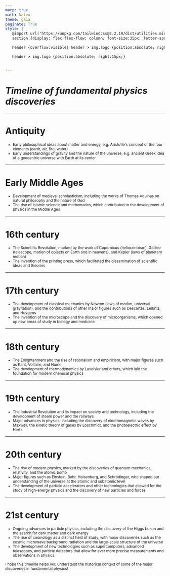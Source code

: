 ```yaml
---
marp: true
math: katex
theme: gaia
paginate: True
style: |
   @import url('https://unpkg.com/tailwindcss@2.2.19/dist/utilities.min.css');
   section {display: flex;flex-flow: column; font-size:35px; letter-spacing:1.4px;}

   header {overflow:visible} header > img.logo {position:absolute; right:15px;}

   header > img.logo {position:absolute; right:15px;}


---
```

<!-- backgroundImage: url('backgrounds/wwwatercolor (2).png') -->
<!-- _class: lead -->

 # _Timeline of fundamental physics discoveries_

---
<style scoped>p,li {font-size:0.92em}</style>

 # Antiquity

- Early philosophical ideas about matter and energy, e.g. Aristotle's concept of the four elements (earth, air, fire, water)
- Early understandings of gravity and the nature of the universe, e.g. ancient Greek idea of a geocentric universe with Earth at its center

---
<style scoped>p,li {font-size:0.92em}</style>

 # Early Middle Ages
- Development of medieval scholasticism, including the works of Thomas Aquinas on natural philosophy and the nature of God
- The rise of Islamic science and mathematics, which contributed to the development of physics in the Middle Ages


---
<style scoped>p,li {font-size:0.92em}</style>

 # 16th century
- The Scientific Revolution, marked by the work of Copernicus (heliocentrism), Galileo (telescope, motion of objects on Earth and in heavens), and Kepler (laws of planetary motion)
- The invention of the printing press, which facilitated the dissemination of scientific ideas and theories


---
<style scoped>p,li {font-size:0.92em}</style>

 # 17th century
- The development of classical mechanics by Newton (laws of motion, universal gravitation), and the contributions of other major figures such as Descartes, Leibniz, and Huygens
- The invention of the microscope and the discovery of microorganisms, which opened up new areas of study in biology and medicine


---
<style scoped>p,li {font-size:0.92em}</style>

 # 18th century

- The Enlightenment and the rise of rationalism and empiricism, with major figures such as Kant, Voltaire, and Hume
- The development of thermodynamics by Lavoisier and others, which laid the foundation for modern chemical physics

---
<style scoped>p,li {font-size:0.92em}</style>

 # 19th century
- The Industrial Revolution and its impact on society and technology, including the development of steam power and the railways
- Major advances in physics, including the discovery of electromagnetic waves by Maxwell, the kinetic theory of gases by Loschmidt, and the photoelectric effect by Hertz


---
<style scoped>p,li {font-size:0.88em}</style>

 # 20th century
- The rise of modern physics, marked by the discoveries of quantum mechanics, relativity, and the atomic bomb
- Major figures such as Einstein, Bohr, Heisenberg, and Schrödinger, who shaped our understanding of the universe at the atomic and subatomic level
- The development of particle accelerators and other technologies that allowed for the study of high-energy physics and the discovery of new particles and forces


---
<style scoped>p,li {font-size:0.84em}</style>

 # 21st century
- Ongoing advances in particle physics, including the discovery of the Higgs boson and the search for dark matter and dark energy
- The rise of cosmology as a distinct field of study, with major discoveries such as the cosmic microwave background radiation and the large-scale structure of the universe
- The development of new technologies such as supercomputers, advanced telescopes, and particle detectors that allow for ever more precise measurements and observations in physics.

I hope this timeline helps you understand the historical context of some of the major discoveries in fundamental physics!
